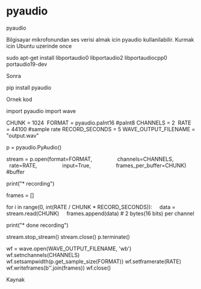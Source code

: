 # pyaudio


pyaudio




Bilgisayar mikrofonundan ses verisi almak icin pyaudio kullanilabilir. Kurmak icin Ubuntu uzerinde once

sudo apt-get install libportaudio0 libportaudio2 libportaudiocpp0 portaudio19-dev

Sonra

pip install pyaudio

Ornek kod

import pyaudio
import wave

CHUNK = 1024 
FORMAT = pyaudio.paInt16 #paInt8
CHANNELS = 2 
RATE = 44100 #sample rate
RECORD_SECONDS = 5
WAVE_OUTPUT_FILENAME = "output.wav"

p = pyaudio.PyAudio()

stream = p.open(format=FORMAT,
                channels=CHANNELS,
                rate=RATE,
                input=True,
                frames_per_buffer=CHUNK) #buffer

print("* recording")

frames = []

for i in range(0, int(RATE / CHUNK * RECORD_SECONDS)):
    data = stream.read(CHUNK)
    frames.append(data) # 2 bytes(16 bits) per channel

print("* done recording")

stream.stop_stream()
stream.close()
p.terminate()

wf = wave.open(WAVE_OUTPUT_FILENAME, 'wb')
wf.setnchannels(CHANNELS)
wf.setsampwidth(p.get_sample_size(FORMAT))
wf.setframerate(RATE)
wf.writeframes(b''.join(frames))
wf.close()



Kaynak 







